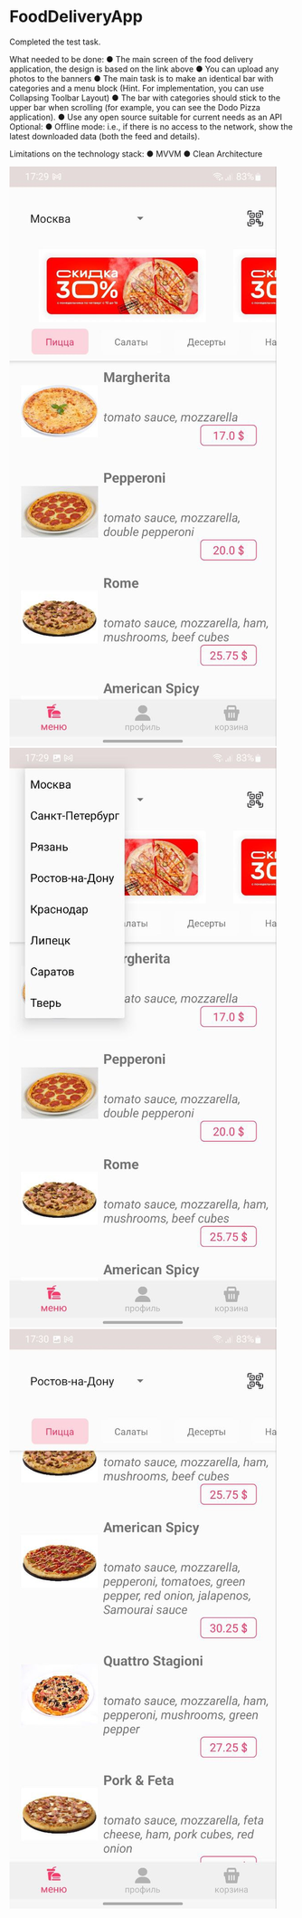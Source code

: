 # FoodDeliveryApp
Completed the test task.

What needed to be done:
●
The main screen of the food delivery application, the design is based on the link above
●
You can upload any photos to the banners
●
The main task is to make an identical bar with categories and
a menu block (Hint. For implementation, you can use
Collapsing Toolbar Layout)
●
The bar with categories should stick to the upper
bar when scrolling (for example, you can see the Dodo Pizza application).
●
Use any open source suitable for
current needs as an API
Optional:
●
Offline mode: i.e., if there is no access to the network, show
the latest downloaded data (both the feed and details).


Limitations on the technology stack:
●
MVVM
●
Clean Architecture

![](app/src/main/res/drawable/screen1.jpg)
![](app/src/main/res/drawable/screen2.jpg)
![](app/src/main/res/drawable/screen3.jpg)
